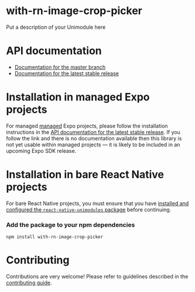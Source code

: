 # with-rn-image-crop-picker

Put a description of your Unimodule here

# API documentation

- [Documentation for the master branch](https://github.com/expo/expo/blob/master/docs/pages/versions/unversioned/sdk/with-rn-image-crop-picker.md)
- [Documentation for the latest stable release](https://docs.expo.io/versions/latest/sdk/with-rn-image-crop-picker/)

# Installation in managed Expo projects

For managed [managed](https://docs.expo.io/versions/latest/introduction/managed-vs-bare/) Expo projects, please follow the installation instructions in the [API documentation for the latest stable release](#api-documentation). If you follow the link and there is no documentation available then this library is not yet usable within managed projects &mdash; it is likely to be included in an upcoming Expo SDK release.

# Installation in bare React Native projects

For bare React Native projects, you must ensure that you have [installed and configured the `react-native-unimodules` package](https://github.com/expo/expo/tree/master/packages/react-native-unimodules) before continuing.

### Add the package to your npm dependencies

```
npm install with-rn-image-crop-picker
```




# Contributing

Contributions are very welcome! Please refer to guidelines described in the [contributing guide]( https://github.com/expo/expo#contributing).

